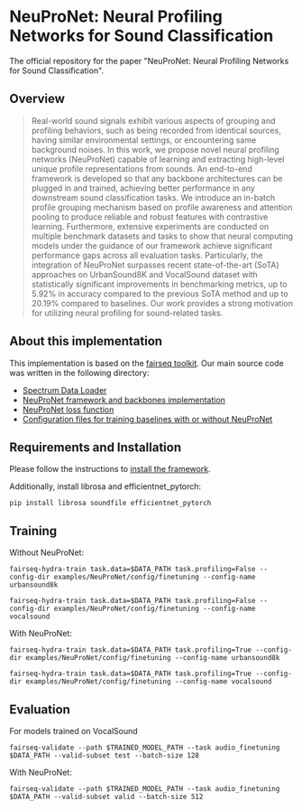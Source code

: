 # NeuProNet: Neural Profiling Networks for Sound Classification
The official repository for the paper "NeuProNet: Neural Profiling Networks for Sound Classification".

## Overview
>Real-world sound signals exhibit various aspects of grouping and profiling behaviors, such as being recorded from identical sources, having similar environmental settings, or encountering same background noises. In this work, we propose novel neural profiling networks (NeuProNet) capable of learning and extracting high-level unique profile representations from sounds. An end-to-end framework is developed so that any backbone architectures can be plugged in and trained, achieving better performance in any downstream sound classification tasks. We introduce an in-batch profile grouping mechanism based on profile awareness and attention pooling to produce reliable and robust features with contrastive learning. Furthermore, extensive experiments are conducted on multiple benchmark datasets and tasks to show that neural computing models under the guidance of our framework achieve significant performance gaps across all evaluation tasks. Particularly, the integration of NeuProNet surpasses recent state-of-the-art (SoTA) approaches on UrbanSound8K and VocalSound dataset with statistically significant improvements in benchmarking metrics, up to 5.92% in accuracy compared to the previous SoTA method and up to 20.19% compared to baselines. Our work provides a strong motivation for utilizing neural profiling for sound-related tasks.

## About this implementation

This implementation is based on the [fairseq toolkit](https://github.com/facebookresearch/fairseq).
Our main source code was written in the following directory:
+ [Spectrum Data Loader](fairseq/data)
+ [NeuProNet framework and backbones implementation](fairseq/models/NeuProNet)
+ [NeuProNet loss function](fairseq/criterions/NeuProNet_criterion)
+ [Configuration files for training baselines with or without NeuProNet](examples/NeuProNet)

## Requirements and Installation
Please follow the instructions to [install the framework](https://github.com/facebookresearch/fairseq#getting-started).

Additionally, install librosa and efficientnet_pytorch:
```
pip install librosa soundfile efficientnet_pytorch
```

## Training

Without NeuProNet:
```
fairseq-hydra-train task.data=$DATA_PATH task.profiling=False --config-dir examples/NeuProNet/config/finetuning --config-name urbansound8k

fairseq-hydra-train task.data=$DATA_PATH task.profiling=False --config-dir examples/NeuProNet/config/finetuning --config-name vocalsound
```

With NeuProNet:
```
fairseq-hydra-train task.data=$DATA_PATH task.profiling=True --config-dir examples/NeuProNet/config/finetuning --config-name urbansound8k

fairseq-hydra-train task.data=$DATA_PATH task.profiling=True --config-dir examples/NeuProNet/config/finetuning --config-name vocalsound
```

## Evaluation

For models trained on VocalSound
```
fairseq-validate --path $TRAINED_MODEL_PATH --task audio_finetuning $DATA_PATH --valid-subset test --batch-size 128
```

With NeuProNet:
```
fairseq-validate --path $TRAINED_MODEL_PATH --task audio_finetuning $DATA_PATH --valid-subset valid --batch-size 512
```
